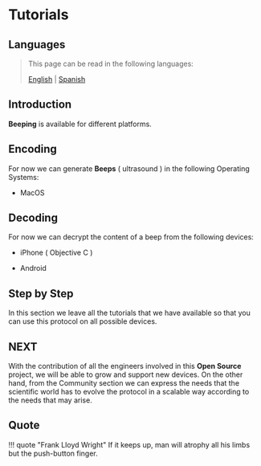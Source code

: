 # Tutorials

## Languages

> This page can be read in the following languages:
>  
> [English](https://docs.beeping.land/tutorials/) | [Spanish](https://docs-es.beeping.land/tutorials/)

## Introduction

**Beeping** is available for different platforms.

## Encoding

For now we can generate **Beeps** ( ultrasound ) in the following Operating Systems:

- MacOS

## Decoding

For now we can decrypt the content of a beep from the following devices:

- iPhone ( Objective C )

- Android

## Step by Step

In this section we leave all the tutorials that we have available so that you can use this protocol on all possible devices.

## NEXT

With the contribution of all the engineers involved in this **Open Source** project, we will be able to grow and support new devices. On the other hand, from the Community section we can express the needs that the scientific world has to evolve the protocol in a scalable way according to the needs that may arise.

## Quote

!!! quote "Frank Lloyd Wright"
    If it keeps up, man will atrophy all his limbs but the push-button finger.

